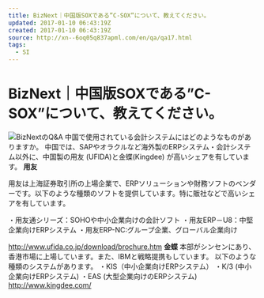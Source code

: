 ```yaml
---
title: BizNext｜中国版SOXである”C-SOX”について、教えてください。
updated: 2017-01-10 06:43:19Z
created: 2017-01-10 06:43:19Z
source: http://xn--6oq05q837apml.com/en/qa/qa17.html
tags:
  - SI
---
```


# BizNext｜中国版SOXである”C-SOX”について、教えてください。

![BizNextのQ&A](../_resources/b2f609cd773798b735eb7385abecc501.jpg)
中国で使用されている会計システムにはどのようなものがありますか。
中国では、SAPやオラクルなど海外製のERPシステム・会計システム以外に、中国製の用友 (UFIDA)と金蝶(Kingdee) が高いシェアを有しています。
**用友**

用友は上海証券取引所の上場企業で、ERPソリューションや財務ソフトのベンダーです。以下のような種類のソフトを提供しています。特に販社などで高いシェアを有しています。

・用友通シリーズ：SOHOや中小企業向けの会計ソフト
・用友ERP－U8：中堅企業向けERPシステム
・用友ERP-NC:グループ企業、グローバル企業向け

http://www.ufida.co.jp/download/brochure.htm
 **金蝶**
本部がシンセンにあり、香港市場に上場しています。また、IBMと戦略提携もしています。
以下のような種類のシステムがあります。
・KIS（中小企業向けERPシステム）
・K/3 (中小企業向けERPシステム)
・EAS (大型企業向けのERPシステム)
http://www.kingdee.com/